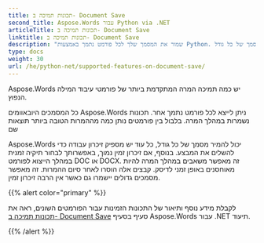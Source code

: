 ```yaml
---
title: תכונות תמיכה ב- Document Save
second_title: Aspose.Words עבור Python via .NET
articleTitle: תכונות תמיכה ב- Document Save
linktitle: תכונות תמיכה ב- Document Save
description: "שמור את המסמך שלך לכל פורמט נתמך באמצעות Python. להמיר ולייצא מסמך של כל גודל."
type: docs
weight: 30
url: /he/python-net/supported-features-on-document-save/
---
```


Aspose.Words יש כמה תמיכה המרה המתקדמת ביותר של פורמטי עיבוד המילה הנפוץ.

כל המסמכים היובאוומים Aspose.Words ניתן לייצא לכל פורמט נתמך אחר. תכונות נשמרות במהלך המרה. בלבול בין פורמטים נותן כמה מההמרות הטובה ביותר תוצאות שם

Aspose.Words יכול להמיר מסמך של כל גודל, כל עוד יש מספיק זיכרון עבודה כדי להשלים את המבצע. בנוסף, אם זיכרון זמין נמוך, באפשרותך לבחור תיקיה זמנית במהלך הייצוא לפורמט DOC או DOCX. זה מאפשר משאבים במהלך המרה להיות מאוחסנים באופן זמני לדיסק. קבצים אלה הוסרו לאחר סיום ההמרות. זה מאפשר מסמכים גדולים יישמרו גם כאשר אין הרבה זיכרון זמין.

{{% alert color="primary" %}}

לקבלת מידע נוסף ותיאור של התכונות הזמינות עבור הפורמטים השונים, ראה את [תכונות תמיכה ב- Document Save](/words/he/net/supported-features-on-document-save/) סעיף בסעיף Aspose.Words עבור .NET תיעוד.

{{% /alert %}}